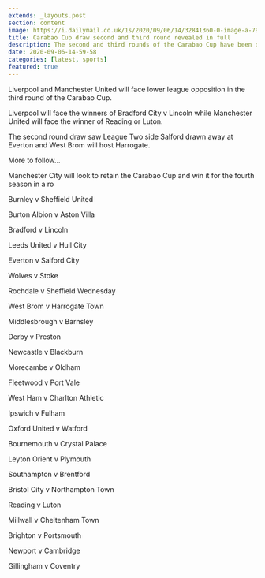 ```yaml
---
extends: _layouts.post
section: content
image: https://i.dailymail.co.uk/1s/2020/09/06/14/32841360-0-image-a-79_1599397981511.jpg 
title: Carabao Cup draw second and third round revealed in full 
description: The second and third rounds of the Carabao Cup have been drawn on Sunday afternoon. Liverpool, Manchester City and Chelsea will face off against lower league opposition. 
date: 2020-09-06-14-59-58 
categories: [latest, sports] 
featured: true 
--- 
```

Liverpool and Manchester United will face lower league opposition in the third round of the Carabao Cup.

Liverpool will face the winners of Bradford City v Lincoln while Manchester United will face the winner of Reading or Luton.   

The second round draw saw League Two side Salford drawn away at Everton and West Brom will host Harrogate.

More to follow...  

Manchester City will look to retain the Carabao Cup and win it for the fourth season in a ro

Burnley v Sheffield United

Burton Albion v Aston Villa 

Bradford v Lincoln 

Leeds United v Hull City 

Everton v Salford City 

Wolves v Stoke 

Rochdale v Sheffield Wednesday 

West Brom v Harrogate Town

Middlesbrough v Barnsley

Derby v Preston

Newcastle v Blackburn

Morecambe v Oldham

Fleetwood v Port Vale 

West Ham v Charlton Athletic

Ipswich v Fulham 

Oxford United v Watford 

Bournemouth v Crystal Palace 

Leyton Orient v Plymouth 

Southampton v Brentford

Bristol City v Northampton Town

Reading v Luton

Millwall v Cheltenham Town

Brighton v Portsmouth

Newport v Cambridge

Gillingham v Coventry 





